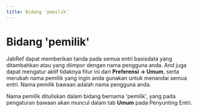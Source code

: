 ```yaml
---
title: Bidang 'pemilik'
---
```


# Bidang 'pemilik'

JabRef dapat memberikan tanda pada semua entri basisdata yang ditambahkan atau yang diimpor dengan nama pengguna anda. And juga dapat mengatur aktif tidaknya fitur ini dari **Preferensi → Umum**, serta merubah nama pemilik yang ingin anda gunakan untuk menandai semua entri. Nama pemilik bawaan adalah nama pengguna anda.

Nama pemilik dituliskan dalam bidang bernama 'pemilik', yang pada pengaturan bawaan akan muncul dalam tab **Umum** pada Penyunting Entri.
